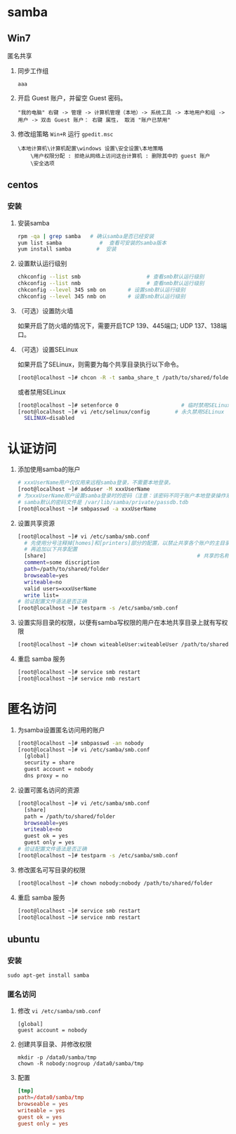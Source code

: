 # samba

## Win7

匿名共享

1. 同步工作组

    ```
    aaa
    ```

1. 开启 Guest 账户，并留空 Guest 密码。
   
    ```
    "我的电脑" 右键 -> 管理 -> 计算机管理（本地）-> 系统工具 -> 本地用户和组 -> 用户 -> 双击 Guest 账户： 右键 属性， 取消 "账户已禁用"
    ```

1. 修改组策略 `Win+R` 运行 `gpedit.msc` 
  
    ```
    \本地计算机\计算机配置\windows 设置\安全设置\本地策略
        \用户权限分配 : 拒绝从网络上访问这台计算机 : 删除其中的 guest 账户
        \安全选项
    ``` 


## centos

###  安装

1. 安装samba

    ```sh
    rpm -qa | grep samba   # 确认samba是否已经安装
    yum list samba            #  查看可安装的samba版本
    yum install samba        #  安装
    ```

1. 设置默认运行级别

    ```sh
    chkconfig --list smb                     # 查看smb默认运行级别
    chkconfig --list nmb                     # 查看nmb默认运行级别
    chkconfig --level 345 smb on       # 设置smb默认运行级别 
    chkconfig --level 345 nmb on       # 设置smb默认运行级别
    ```

1. （可选）设置防火墙

    如果开启了防火墙的情况下，需要开启TCP 139、445端口; UDP 137、138端口。

1.  （可选）设置SELinux

    如果开启了SELinux，则需要为每个共享目录执行以下命令。

    ```sh
    [root@localhost ~]# chcon -R -t samba_share_t /path/to/shared/folder
    ```
    或者禁用SELinux

    ```sh
    [root@localhost ~]# setenforce 0                    # 临时禁用SELinux，重启后失效
    [root@localhost ~]# vi /etc/selinux/config        # 永久禁用SELinux
      SELINUX=disabled
    ```

# 认证访问

1. 添加使用samba的账户

    ```sh
    # xxxUserName用户仅仅用来远程samba登录，不需要本地登录。
    [root@localhost ~]# adduser -M xxxUserName  
    # 为xxxUserName用户设置samba登录时的密码（注意：该密码不同于账户本地登录操作系统的密码）
    # samba默认的密码文件是 /var/lib/samba/private/passdb.tdb
    [root@localhost ~]# smbpasswd -a xxxUserName
    ```


1. 设置共享资源

    ```sh
    [root@localhost ~]# vi /etc/samba/smb.conf
      # 先使用分号注释掉[homes]和[printers]部分的配置，以禁止共享各个账户的主目录和打印机
      # 再追加以下共享配置
      [share]                                                # 共享的名称，可以出现多个这样的配置
      comment=some discription
      path=/path/to/shared/folder
      browseable=yes
      writeable=no
      valid users=xxxUserName
      write list=
    # 验证配置文件语法是否正确
    [root@localhost ~]# testparm -s /etc/samba/smb.conf
    ```

1. 设置实际目录的权限，以便有samba写权限的用户在本地共享目录上就有写权限

    ```sh
    [root@localhost ~]# chown witeableUser:witeableUser /path/to/shared/folder
    ```
1. 重启 samba 服务

    ```sh
    [root@localhost ~]# service smb restart
    [root@localhost ~]# service nmb restart
    ```

# 匿名访问

1. 为samba设置匿名访问用的账户

    ```sh
    [root@localhost ~]# smbpasswd -an nobody
    [root@localhost ~]# vi /etc/samba/smb.conf
      [global]
      security = share  
      guest account = nobody
      dns proxy = no
    ```

1. 设置可匿名访问的资源

    ```sh
    [root@localhost ~]# vi /etc/samba/smb.conf
      [share]
      path = /path/to/shared/folder
      browseable=yes
      writeable=no
      guest ok = yes
      guest only = yes
    # 验证配置文件语法是否正确
    [root@localhost ~]# testparm -s /etc/samba/smb.conf
    ```

1. 修改匿名可写目录的权限

    ```sh
    [root@localhost ~]# chown nobody:nobody /path/to/shared/folder
    ```
1. 重启 samba 服务

    ```sh
    [root@localhost ~]# service smb restart
    [root@localhost ~]# service nmb restart
    ```


## ubuntu 

### 安装

```
sudo apt-get install samba
```
	
### 匿名访问

1. 修改 `vi /etc/samba/smb.conf`

    ```
    [global]
    guest account = nobody
    ```

1. 创建共享目录、并修改权限

    ```
    mkdir -p /data0/samba/tmp
    chown -R nobody:nogroup /data0/samba/tmp
    ```

1. 配置 

    ```conf
    [tmp]
    path=/data0/samba/tmp
    browseable = yes
    writeable = yes
    guest ok = yes 
    guest only = yes 
    ```
